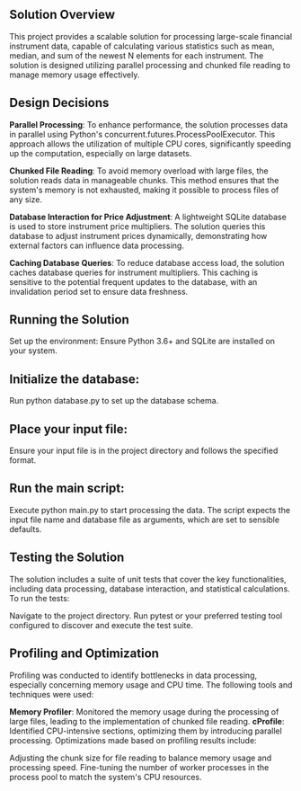 ## Solution Overview
This project provides a scalable solution for processing large-scale financial instrument data, capable of calculating various statistics such as mean, median, and sum of the newest N elements for each instrument. The solution is designed utilizing parallel processing and chunked file reading to manage memory usage effectively.

## Design Decisions
**Parallel Processing**: To enhance performance, the solution processes data in parallel using Python's concurrent.futures.ProcessPoolExecutor. This approach allows the utilization of multiple CPU cores, significantly speeding up the computation, especially on large datasets.

**Chunked File Reading**: To avoid memory overload with large files, the solution reads data in manageable chunks. This method ensures that the system's memory is not exhausted, making it possible to process files of any size.

**Database Interaction for Price Adjustment**: A lightweight SQLite database is used to store instrument price multipliers. The solution queries this database to adjust instrument prices dynamically, demonstrating how external factors can influence data processing.

**Caching Database Queries**: To reduce database access load, the solution caches database queries for instrument multipliers. This caching is sensitive to the potential frequent updates to the database, with an invalidation period set to ensure data freshness.

## Running the Solution
Set up the environment:
Ensure Python 3.6+ and SQLite are installed on your system.

## Initialize the database:
Run python database.py to set up the database schema.

## Place your input file:
Ensure your input file is in the project directory and follows the specified format.

## Run the main script:
Execute python main.py to start processing the data. The script expects the input file name and database file as arguments, which are set to sensible defaults.

## Testing the Solution
The solution includes a suite of unit tests that cover the key functionalities, including data processing, database interaction, and statistical calculations. To run the tests:

Navigate to the project directory.
Run pytest or your preferred testing tool configured to discover and execute the test suite.

## Profiling and Optimization
Profiling was conducted to identify bottlenecks in data processing, especially concerning memory usage and CPU time. The following tools and techniques were used:

**Memory Profiler**: Monitored the memory usage during the processing of large files, leading to the implementation of chunked file reading.
**cProfile**: Identified CPU-intensive sections, optimizing them by introducing parallel processing.
Optimizations made based on profiling results include:

Adjusting the chunk size for file reading to balance memory usage and processing speed.
Fine-tuning the number of worker processes in the process pool to match the system's CPU resources.

